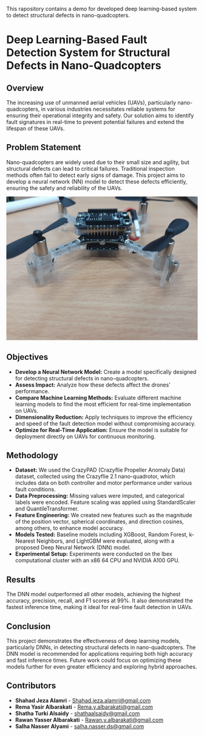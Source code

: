 
This rapository contains a demo for developed deep learning-based system to detect structural defects in nano-quadcopters.


# Deep Learning-Based Fault Detection System for Structural Defects in Nano-Quadcopters

## Overview
The increasing use of unmanned aerial vehicles (UAVs), particularly nano-quadcopters, in various industries necessitates reliable systems for ensuring their operational integrity and safety. Our solution aims to identify fault signatures in real-time to prevent potential failures and extend the lifespan of these UAVs.

## Problem Statement

Nano-quadcopters are widely used due to their small size and agility, but structural defects can lead to critical failures. Traditional inspection methods often fail to detect early signs of damage. This project aims to develop a neural network (NN) model to detect these defects efficiently, ensuring the safety and reliability of the UAVs.

![Nano-Quadcopter](Images/E8_W1_near_M3_M4.jpg)

## Objectives

- **Develop a Neural Network Model:** Create a model specifically designed for detecting structural defects in nano-quadcopters.
- **Assess Impact:** Analyze how these defects affect the drones' performance.
- **Compare Machine Learning Methods:** Evaluate different machine learning models to find the most efficient for real-time implementation on UAVs.
- **Dimensionality Reduction:** Apply techniques to improve the efficiency and speed of the fault detection model without compromising accuracy.
- **Optimize for Real-Time Application:** Ensure the model is suitable for deployment directly on UAVs for continuous monitoring.

## Methodology

- **Dataset:** We used the CrazyPAD (Crazyflie Propeller Anomaly Data) dataset, collected using the Crazyflie 2.1 nano-quadrotor, which includes data on both controller and motor performance under various fault conditions.
- **Data Preprocessing:** Missing values were imputed, and categorical labels were encoded. Feature scaling was applied using StandardScaler and QuantileTransformer.
- **Feature Engineering:** We created new features such as the magnitude of the position vector, spherical coordinates, and direction cosines, among others, to enhance model accuracy.
- **Models Tested:** Baseline models including XGBoost, Random Forest, k-Nearest Neighbors, and LightGBM were evaluated, along with a proposed Deep Neural Network (DNN) model.
- **Experimental Setup:** Experiments were conducted on the Ibex computational cluster with an x86 64 CPU and NVIDIA A100 GPU.

## Results

The DNN model outperformed all other models, achieving the highest accuracy, precision, recall, and F1 scores at 99%. It also demonstrated the fastest inference time, making it ideal for real-time fault detection in UAVs.

## Conclusion

This project demonstrates the effectiveness of deep learning models, particularly DNNs, in detecting structural defects in nano-quadcopters. The DNN model is recommended for applications requiring both high accuracy and fast inference times. Future work could focus on optimizing these models further for even greater efficiency and exploring hybrid approaches.

## Contributors

- **Shahad Jeza Alamri** - [Shahad.jeza.alamri@gmail.com](mailto:Shahad.jeza.alamri@gmail.com)
- **Rema Yasir Albarakati** - [Rema.y.albarakati@gmail.com](mailto:Rema.y.albarakati@gmail.com)
- **Shatha Turki Alsaidy** - [shathaalsaidy@gmail.com](mailto:shathaalsaidy@gmail.com)
- **Rawan Yasser Albarakati** - [Rawan.y.albarakati@gmail.com](mailto:Rawan.y.albarakati@gmail.com)
- **Salha Nasser Alyami** - [salha.nasser.ds@gmail.com](mailto:salha.nasser.ds@gmail.com)

